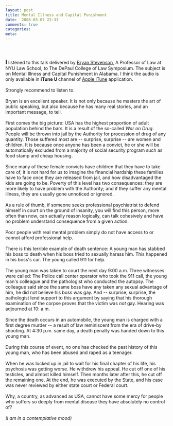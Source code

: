```yaml
---
layout: post
title: Mental Illness and Capital Punishment
date:  2008-03-07 22:33
comments: true
categories:
meta: 
---
```

<a onblur="try {parent.deselectBloggerImageGracefully();} catch(e) {}" href="http://1.bp.blogspot.com/_j_Rnsthw-6Y/R9FC4x4Su2I/AAAAAAAAAF8/7tDoyQZFJGQ/s1600-h/Justice.jpg"><img style="margin: 0pt 10px 10px 0pt; float: left; cursor: pointer;" src="http://1.bp.blogspot.com/_j_Rnsthw-6Y/R9FC4x4Su2I/AAAAAAAAAF8/7tDoyQZFJGQ/s320/Justice.jpg" alt="" id="BLOGGER_PHOTO_ID_5174990990054964066" border="0" /></a><br /><span style="font-size:130%;"><span style="font-weight: bold;"><br />I</span></span> listened to this talk delivered by <a href="http://its.law.nyu.edu/faculty/profiles/index.cfm?fuseaction=cv.main&amp;personID=20315">Bryan Stevenson</a>, A Professor of Law at NYU Law School, to The DePaul College of Law Symposium. The subject is on Mental Illness and Capital Punishment in Alabama. I think the audio is only available in <span style="font-weight: bold;">iTune U </span>channel of <a href="http://www.apple.com/itunes/">Apple iTune</a> application.<br /><br />Strongly recommend to listen to.<br /><br />Bryan is an excellent speaker. It is not only because he masters the art of public speaking, but also because he has many real stories, and an important message, to tell.<br /><br />First comes the big picture: USA has the highest proportion of adult population behind the bars. It is a result of the so-called <span style="font-style: italic;">War on Drug</span>. People will be thrown into jail by the Authority for procession of drug of any quantity. Those suffered most are -- surprise, surprise -- are women and children. It is because once anyone has been a convict, he or she will be automatically excluded from a majority of social security program such as food stamp and cheap housing.<br /><br />Since many of these female convicts have children that they have to take care of, it is not hard for us to imagine the financial hardship these families have to face once they are released from jail, and how disadvantaged the kids are going to be. Poverty of this level has two consequences: they are more likely to have problem with the Authority; and if they suffer any mental illness, they are usually gone unnoticed or ignored.<br /><br />As a rule of thumb, if someone seeks professional psychiatrist to defend himself in court on the ground of insanity, you will find this person, more often than now, can actually reason logically, can talk cohesively and have no problem understand consequence from a given action.<br /><br />Poor people with real mental problem simply do not have access to or cannot afford professional help.<br /><br />There is this terrible example of death sentence: A young man has stabbed his boss to death when his boss tried to sexually harass him.  This happened in his boss's car.  The young called 911 for help.<br /><br />The young man was taken to court the next day 9:00 a.m. Three witnesses ware called: The Police call center operator who took the 911 call, the young man's colleague and the pathologist who conducted the autopsy. The colleague said since the same boss have any taken any sexual advantage of him, he did not believe his boss was gay. And -- surprise, surprise, the pathologist lend support to this argument by saying that his thorough examination of the corpse proves that the victim was <span style="font-style: italic;">not</span> gay. Hearing was adjourned at 10: a.m.<br /><br />Since the death occurs in an automobile, the young man is charged with a first degree murder -- a result of law reminiscent from the era of drive-by shooting. At 4:30 p.m. same day, a death penalty was handed down to this young man.<br /><br />During this course of event, no one has checked the past history of this young man, who has been  abused and raped as a teenager.<br /><br />When he was locked up in jail to wait for his final chapter of his life, his psychosis was getting worse. He withdrew his appeal. He cut off one of his testicles, and almost killed himself. Then months later after this, he cut off the remaining one. At the end, he was executed by the State, and his case was never reviewed by either state court or Federal court.<br /><br />Why, a country, as advanced as USA, cannot have some mercy for people who suffers so deeply from mental disease they have absolutely no control of?<br /><br /><span style="font-style: italic;">(I am in a contemplative mood)</span><br /><br /><span style=""><b></b> </span>